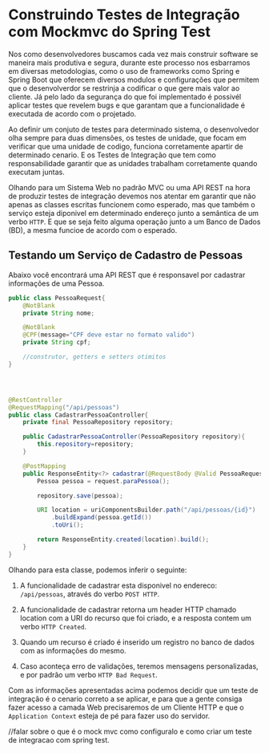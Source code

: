 # Construindo Testes de Integração com Mockmvc do Spring Test

Nos como desenvolvedores buscamos cada vez mais construir software se maneira mais produtiva e segura, durante este processo nos esbarramos em diversas metodologias, como o uso de frameworks como Spring e Spring Boot que oferecem diversos modulos e configurações que permitem que o desenvolverdor se restrinja a codificar o que gere mais valor ao cliente. Já pelo lado da segurança do que foi implementado é possivél aplicar testes que revelem bugs e que garantam que a funcionalidade é executada de acordo com o projetado.

Ao definir um conjuto de testes para determinado sistema, o desenvolvedor olha sempre para duas dimensões, os testes de unidade, que focam em verificar que uma unidade de codigo, funciona corretamente apartir de determinado cenario. E os Testes de Integração que tem como responsabilidade garantir que as unidades trabalham corretamente quando executam juntas.

Olhando para um Sistema Web no padrão MVC ou uma API REST na hora de produzir testes de integração devemos nos atentar em garantir que não apenas as classes escritas funcionem como esperado, mas que também o serviço esteja diponivel em determinado endereço junto a semântica de um verbo `HTTP`. E que se seja feito alguma operação junto a um Banco de Dados (BD), a mesma funcioe de acordo com o esperado.

## Testando um Serviço de Cadastro de Pessoas

Abaixo você encontrará uma API REST que é responsavel por cadastrar informações de uma Pessoa.


```java
public class PessoaRequest{
    @NotBlank
    private String nome;

    @NotBlank
    @CPF(message="CPF deve estar no formato valido")
    private String cpf;

    //construtor, getters e setters otimitos
}




@RestController
@RequestMapping("/api/pessoas")
public class CadastrarPessoaController{
    private final PessoaRepository repository;

    public CadastrarPessoaController(PessoaRepository repository){
        this.repository=repository;
    }

    @PostMapping
    public ResponseEntity<?> cadastrar(@RequestBody @Valid PessoaRequest request, UriComponentsBuilder uriComponentsBuilder){
        Pessoa pessoa = request.paraPessoa();

        repository.save(pessoa);

        URI location = uriComponentsBuilder.path("/api/pessoas/{id}")
            .buildExpand(pessoa.getId())
            .toUri();

        return ResponseEntity.created(location).build();
    }
}
```

Olhando para esta classe, podemos inferir o seguinte: 

1. A funcionalidade de cadastrar esta disponivel no endereco: `/api/pessoas`, através do verbo `POST HTTP`.

2. A funcionalidade de cadastrar retorna um header HTTP chamado location com a URI do recurso que foi criado, e a resposta contem um verbo `HTTP Created`.

3. Quando um recurso é criado é inserido um registro no banco de dados com as informações do mesmo.

4. Caso aconteça erro de validações, teremos mensagens personalizadas, e por padrão um verbo `HTTP Bad Request`.


Com as informações apresentadas acima podemos decidir que um teste de integração é o cenario correto a se aplicar, e para que a gente consiga fazer acesso a camada Web precisaremos de um Cliente HTTP e que o `Application Context` esteja de pé para fazer uso do servidor.

//falar sobre o que é o mock mvc como configuralo e como criar um teste de integracao com spring test.